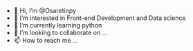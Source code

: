 - 👋 Hi, I’m @Osaretinpy
- 👀 I’m interested in Front-end Development and Data science
- 🌱 I’m currently learning python
- 💞️ I’m looking to collaborate on ...
- 📫 How to reach me ...

<!---
Osaretinpy/Osaretinpy is a ✨ special ✨ repository because its `README.md` (this file) appears on your GitHub profile.
You can click the Preview link to take a look at your changes.
--->
